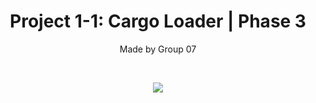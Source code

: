 <h1 align="center"> Project 1-1: Cargo Loader | Phase 3</h1>
<p align="center">Made by Group 07</p><br>
<p align="center"><img src="https://i.imgur.com/CqXvA9C.png"></p>
